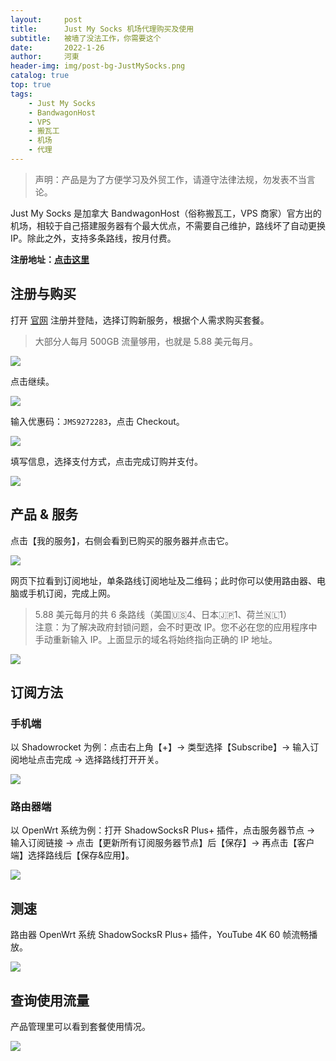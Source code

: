```yaml
---
layout:     post
title:      Just My Socks 机场代理购买及使用
subtitle:   被墙了没法工作，你需要这个
date:       2022-1-26
author:     河東
header-img: img/post-bg-JustMySocks.png
catalog: true
top: true
tags:
    - Just My Socks
    - BandwagonHost
    - VPS
    - 搬瓦工
    - 机场
    - 代理
---
```


> 声明：产品是为了方便学习及外贸工作，请遵守法律法规，勿发表不当言论。

Just My Socks 是加拿大 BandwagonHost（俗称搬瓦工，VPS 商家）官方出的机场，相较于自己搭建服务器有个最大优点，不需要自己维护，路线坏了自动更换 IP。除此之外，支持多条路线，按月付费。


**注册地址：[点击这里](https://justmysocks.net/members/aff.php?aff=12029)**


## 注册与购买

打开 <a href="https://justmysocks.net/members/aff.php?aff=12029" target="_blank">官网</a> 注册并登陆，选择订购新服务，根据个人需求购买套餐。

> 大部分人每月 500GB 流量够用，也就是 5.88 美元每月。

![](https://i.imgur.com/G0gKyok.png)

点击继续。

![](https://i.imgur.com/b8CjZzd.png)

输入优惠码：`JMS9272283`，点击 Checkout。

![](https://i.imgur.com/rUT5nEY.png)

填写信息，选择支付方式，点击完成订购并支付。


![](https://i.imgur.com/r81XVOD.png)


## 产品 & 服务

点击【我的服务】，右侧会看到已购买的服务器并点击它。

![](https://i.imgur.com/k9h53wz.png)

网页下拉看到订阅地址，单条路线订阅地址及二维码；此时你可以使用路由器、电脑或手机订阅，完成上网。

> 5.88 美元每月的共 6 条路线（美国🇺🇸4、日本🇯🇵1、荷兰🇳🇱1）  
> 注意：为了解决政府封锁问题，会不时更改 IP。您不必在您的应用程序中手动重新输入 IP。上面显示的域名将始终指向正确的 IP 地址。

![](https://i.imgur.com/ZDCJnFg.png)



## 订阅方法

### 手机端

以 Shadowrocket 为例：点击右上角【+】→ 类型选择【Subscribe】→ 输入订阅地址点击完成 → 选择路线打开开关。

![](https://i.imgur.com/Hg0vnQw.jpg)

### 路由器端

以 OpenWrt 系统为例：打开 ShadowSocksR Plus+ 插件，点击服务器节点 → 输入订阅链接 → 点击【更新所有订阅服务器节点】后【保存】→ 再点击【客户端】选择路线后【保存&应用】。

![](https://i.imgur.com/wtk8nIb.png)


## 测速

路由器 OpenWrt 系统 ShadowSocksR Plus+ 插件，YouTube 4K 60 帧流畅播放。
 
![](https://i.imgur.com/Kb3KMPp.png)


## 查询使用流量

产品管理里可以看到套餐使用情况。

![](https://i.imgur.com/feBInBi.png)

